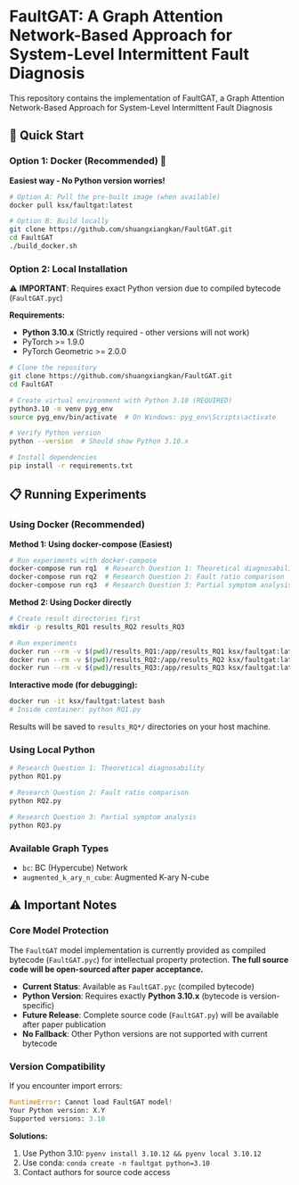 # FaultGAT: A Graph Attention Network-Based Approach for System-Level Intermittent Fault Diagnosis

This repository contains the implementation of FaultGAT, a Graph Attention Network-Based Approach for System-Level Intermittent Fault Diagnosis

## 🚀 Quick Start

### Option 1: Docker (Recommended) 🐳

**Easiest way - No Python version worries!**

```bash
# Option A: Pull the pre-built image (when available)
docker pull ksx/faultgat:latest

# Option B: Build locally
git clone https://github.com/shuangxiangkan/FaultGAT.git
cd FaultGAT
./build_docker.sh
```

### Option 2: Local Installation

⚠️ **IMPORTANT**: Requires exact Python version due to compiled bytecode (`FaultGAT.pyc`)

**Requirements:**
- **Python 3.10.x** (Strictly required - other versions will not work)
- PyTorch >= 1.9.0
- PyTorch Geometric >= 2.0.0

```bash
# Clone the repository
git clone https://github.com/shuangxiangkan/FaultGAT.git
cd FaultGAT

# Create virtual environment with Python 3.10 (REQUIRED)
python3.10 -m venv pyg_env
source pyg_env/bin/activate  # On Windows: pyg_env\Scripts\activate

# Verify Python version
python --version  # Should show Python 3.10.x

# Install dependencies
pip install -r requirements.txt
```

## 📋 Running Experiments

### Using Docker (Recommended)

**Method 1: Using docker-compose (Easiest)**
```bash
# Run experiments with docker-compose
docker-compose run rq1  # Research Question 1: Theoretical diagnosability
docker-compose run rq2  # Research Question 2: Fault ratio comparison
docker-compose run rq3  # Research Question 3: Partial symptom analysis
```

**Method 2: Using Docker directly**
```bash
# Create result directories first
mkdir -p results_RQ1 results_RQ2 results_RQ3

# Run experiments
docker run --rm -v $(pwd)/results_RQ1:/app/results_RQ1 ksx/faultgat:latest python RQ1.py
docker run --rm -v $(pwd)/results_RQ2:/app/results_RQ2 ksx/faultgat:latest python RQ2.py
docker run --rm -v $(pwd)/results_RQ3:/app/results_RQ3 ksx/faultgat:latest python RQ3.py
```

**Interactive mode (for debugging):**
```bash
docker run -it ksx/faultgat:latest bash
# Inside container: python RQ1.py
```

Results will be saved to `results_RQ*/` directories on your host machine.

### Using Local Python

```bash
# Research Question 1: Theoretical diagnosability
python RQ1.py

# Research Question 2: Fault ratio comparison 
python RQ2.py

# Research Question 3: Partial symptom analysis
python RQ3.py
```

### Available Graph Types

- `bc`: BC (Hypercube) Network
- `augmented_k_ary_n_cube`: Augmented K-ary N-cube

## ⚠️ Important Notes

### Core Model Protection

The `FaultGAT` model implementation is currently provided as compiled bytecode (`FaultGAT.pyc`) for intellectual property protection. **The full source code will be open-sourced after paper acceptance.**

- **Current Status**: Available as `FaultGAT.pyc` (compiled bytecode)
- **Python Version**: Requires exactly **Python 3.10.x** (bytecode is version-specific)
- **Future Release**: Complete source code (`FaultGAT.py`) will be available after paper publication
- **No Fallback**: Other Python versions are not supported with current bytecode

### Version Compatibility

If you encounter import errors:

```python
RuntimeError: Cannot load FaultGAT model!
Your Python version: X.Y
Supported versions: 3.10
```

**Solutions:**
1. Use Python 3.10: `pyenv install 3.10.12 && pyenv local 3.10.12`
2. Use conda: `conda create -n faultgat python=3.10`
3. Contact authors for source code access


